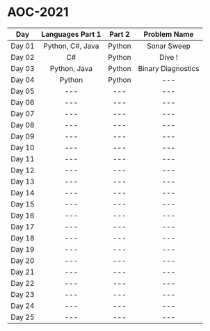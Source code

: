 # AOC-2021

| Day            | Languages Part 1      |  Part 2| Problem Name     |
| -------------  |:-------------:        | :-----:| :---:            |
| Day 01         | Python, C#, Java      | Python | Sonar Sweep              |
| Day 02         |  C#                   | Python | Dive !               |
| Day 03         | Python, Java          | Python | Binary Diagnostics               |
| Day 04         | Python                | Python |---               |
| Day 05         | ---                   | ---    |---               |
| Day 06         | ---                   | ---    |---               |
| Day 07         | ---                   | ---    |---               |
| Day 08         | ---                   | ---    |---               |
| Day 09         | ---                   | ---    |---               |
| Day 10         | ---                   | ---    |---               |
| Day 11         | ---                   | ---    |---               |
| Day 12         | ---                   | ---    |---               |
| Day 13         | ---                   | ---    |---               |
| Day 14         | ---                   | ---    |---               |
| Day 15         | ---                   | ---    |---               |
| Day 16         | ---                   | ---    |---               |
| Day 17         | ---                   | ---    |---               |
| Day 18         |---                    | ---    |---               |
| Day 19         | ---                   | ---    |---               |
| Day 20         | ---                   | ---    |---               |
| Day 21         | ---                   | ---    |---               |
| Day 22         | ---                   | ---    |---               |
| Day 23         | ---                   | ---    |---               |
| Day 24         | ---                   | ---    |---               |
| Day 25         | ---                   | ---    |---               |
